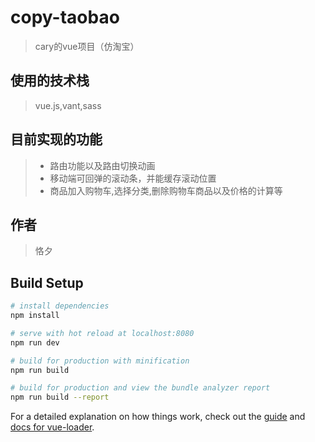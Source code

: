 # copy-taobao

> cary的vue项目（仿淘宝）

## 使用的技术栈

> vue.js,vant,sass

## 目前实现的功能

> * 路由功能以及路由切换动画<br>
> * 移动端可回弹的滚动条，并能缓存滚动位置<br>
> * 商品加入购物车,选择分类,删除购物车商品以及价格的计算等<br>

## 作者
> 恪夕

## Build Setup

``` bash
# install dependencies
npm install

# serve with hot reload at localhost:8080
npm run dev

# build for production with minification
npm run build

# build for production and view the bundle analyzer report
npm run build --report
```

For a detailed explanation on how things work, check out the [guide](http://vuejs-templates.github.io/webpack/) and [docs for vue-loader](http://vuejs.github.io/vue-loader).
